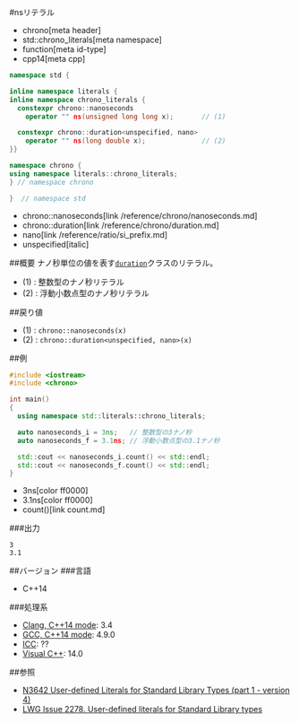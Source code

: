 #nsリテラル
* chrono[meta header]
* std::chrono_literals[meta namespace]
* function[meta id-type]
* cpp14[meta cpp]

```cpp
namespace std {

inline namespace literals {
inline namespace chrono_literals {
  constexpr chrono::nanoseconds
    operator "" ns(unsigned long long x);       // (1)

  constexpr chrono::duration<unspecified, nano>
    operator "" ns(long double x);              // (2)
}}

namespace chrono {
using namespace literals::chrono_literals;
} // namespace chrono

}  // namespace std
```
* chrono::nanoseconds[link /reference/chrono/nanoseconds.md]
* chrono::duration[link /reference/chrono/duration.md]
* nano[link /reference/ratio/si_prefix.md]
* unspecified[italic]

##概要
ナノ秒単位の値を表す[`duration`](/reference/chrono/duration.md)クラスのリテラル。

- (1) : 整数型のナノ秒リテラル
- (2) : 浮動小数点型のナノ秒リテラル


##戻り値
- (1) : `chrono::nanoseconds(x)`
- (2) : `chrono::duration<unspecified, nano>(x)`


##例
```cpp
#include <iostream>
#include <chrono>

int main()
{
  using namespace std::literals::chrono_literals;

  auto nanoseconds_i = 3ns;   // 整数型の3ナノ秒
  auto nanoseconds_f = 3.1ns; // 浮動小数点型の3.1ナノ秒

  std::cout << nanoseconds_i.count() << std::endl;
  std::cout << nanoseconds_f.count() << std::endl;
}
```
* 3ns[color ff0000]
* 3.1ns[color ff0000]
* count()[link count.md]

###出力
```
3
3.1
```

##バージョン
###言語
- C++14

###処理系
- [Clang, C++14 mode](/implementation.md#clang): 3.4
- [GCC, C++14 mode](/implementation.md#gcc): 4.9.0
- [ICC](/implementation.md#icc): ??
- [Visual C++](/implementation.md#visual_cpp): 14.0

##参照
- [N3642 User-defined Literals for Standard Library Types (part 1 - version 4)](http://www.open-std.org/jtc1/sc22/wg21/docs/papers/2013/n3642.pdf)
- [LWG Issue 2278. User-defined literals for Standard Library types](http://www.open-std.org/jtc1/sc22/wg21/docs/lwg-defects.html#2278)


